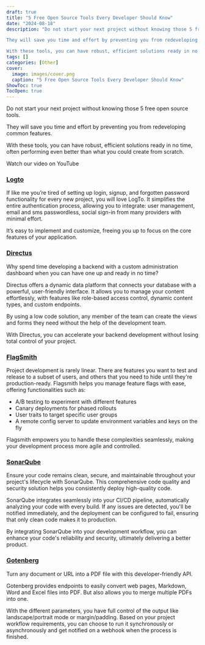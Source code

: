 ```yaml
---
draft: true
title: "5 Free Open Source Tools Every Developer Should Know"
date: "2024-08-18"
description: "Do not start your next project without knowing those 5 free open source tools.

They will save you time and effort by preventing you from redeveloping common features.

With these tools, you can have robust, efficient solutions ready in no time, often performing even better than what you could create"
tags: []
categories: [Other]
cover:
  image: images/cover.png
  caption: "5 Free Open Source Tools Every Developer Should Know"
ShowToc: true
TocOpen: true
---
```



Do not start your next project without knowing those 5 free open source tools.

They will save you time and effort by preventing you from redeveloping common features.

With these tools, you can have robust, efficient solutions ready in no time, often performing even better than what you could create from scratch.



Watch our video on YouTube



### [**Logto**](https://elest.io/open-source/logto?ref=blog.elest.io)

If like me you’re tired of setting up login, signup, and forgotten password functionality for every new project, you will love LogTo. It simplifies the entire authentication process, allowing you to integrate: user management, email and sms passwordless, social sign\-in from many providers with minimal effort.

It’s easy to implement and customize, freeing you up to focus on the core features of your application.

### [**Directus**](https://elest.io/open-source/directus?ref=blog.elest.io)

Why spend time developing a backend with a custom administration dashboard when you can have one up and ready in no time?

Directus offers a dynamic data platform that connects your database with a powerful, user\-friendly interface. It allows you to manage your content effortlessly, with features like role\-based access control, dynamic content types, and custom endpoints.

By using a low code solution, any member of the team can create the views and forms they need without the help of the development team.

With Directus, you can accelerate your backend development without losing total control of your project.

### [**FlagSmith**](https://elest.io/open-source/flagsmith?ref=blog.elest.io)

Project development is rarely linear. There are features you want to test and release to a subset of users, and others that you need to hide until they're production\-ready. Flagsmith helps you manage feature flags with ease, offering functionalities such as:

* A/B testing to experiment with different features
* Canary deployments for phased rollouts
* User traits to target specific user groups
* A remote config server to update environment variables and keys on the fly

Flagsmith empowers you to handle these complexities seamlessly, making your development process more agile and controlled.

### [**SonarQube**](https://elest.io/open-source/sonarqube?ref=blog.elest.io)

Ensure your code remains clean, secure, and maintainable throughout your project's lifecycle with SonarQube. This comprehensive code quality and security solution helps you consistently deploy high\-quality code.

SonarQube integrates seamlessly into your CI/CD pipeline, automatically analyzing your code with every build. If any issues are detected, you'll be notified immediately, and the deployment can be configured to fail, ensuring that only clean code makes it to production.

By integrating SonarQube into your development workflow, you can enhance your code's reliability and security, ultimately delivering a better product.

### [**Gotenberg**](https://elest.io/open-source/gotenberg?ref=blog.elest.io)

Turn any document or URL into a PDF file with this developer\-friendly API.

Gotenberg provides endpoints to easily convert web pages, Markdown, Word and Excel files into PDF. But also allows you to merge multiple PDFs into one.

With the different parameters, you have full control of the output like landscape/portrait mode or margin/padding. Based on your project workflow requirements, you can choose to run it synchronously or asynchronously and get notified on a webhook when the process is finished.



